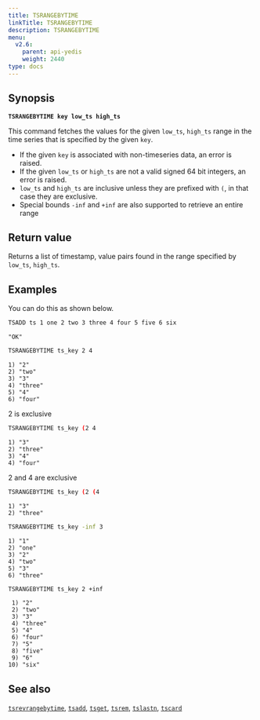 ```yaml
---
title: TSRANGEBYTIME
linkTitle: TSRANGEBYTIME
description: TSRANGEBYTIME
menu:
  v2.6:
    parent: api-yedis
    weight: 2440
type: docs
---
```


## Synopsis

**`TSRANGEBYTIME key low_ts high_ts`**

This command fetches the values for the given `low_ts`, `high_ts` range in the time series that is
specified by the given `key`.

- If the given `key` is associated with non-timeseries data, an error is raised.
- If the given `low_ts` or `high_ts` are not a valid signed 64 bit integers, an error is raised.
- `low_ts` and `high_ts` are inclusive unless they are prefixed with `(`, in that case they are
exclusive.
- Special bounds `-inf` and `+inf` are also supported to retrieve an entire range

## Return value

Returns a list of timestamp, value pairs found in the range specified by `low_ts`, `high_ts`.

## Examples

You can do this as shown below.

```sh
TSADD ts 1 one 2 two 3 three 4 four 5 five 6 six
```

```
"OK"
```

```sh
TSRANGEBYTIME ts_key 2 4
```

```
1) "2"
2) "two"
3) "3"
4) "three"
5) "4"
6) "four"
```
2 is exclusive

```sh
TSRANGEBYTIME ts_key (2 4
```

```
1) "3"
2) "three"
3) "4"
4) "four"
```

2 and 4 are exclusive

```sh
TSRANGEBYTIME ts_key (2 (4
```

```
1) "3"
2) "three"
```

```sh
TSRANGEBYTIME ts_key -inf 3
```

```
1) "1"
2) "one"
3) "2"
4) "two"
5) "3"
6) "three"
```

```sh
TSRANGEBYTIME ts_key 2 +inf
```

```
 1) "2"
 2) "two"
 3) "3"
 4) "three"
 5) "4"
 6) "four"
 7) "5"
 8) "five"
 9) "6"
10) "six"
```

## See also

[`tsrevrangebytime`](../tsrevrangebytime/), [`tsadd`](../tsadd/), [`tsget`](../tsget/),
[`tsrem`](../tsrem/), [`tslastn`](../tslastn/), [`tscard`](../tscard/)
